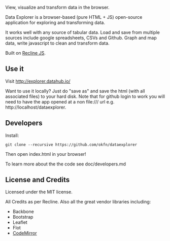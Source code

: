 View, visualize and transform data in the browser.

Data Explorer is a browser-based (pure HTML + JS) open-source application for
exploring and transforming data.

It works well with any source of tabular data. Load and save from multiple
sources include google spreadsheets, CSVs and Github. Graph and map data, write
javascript to clean and transform data.

Built on [Recline JS](http://okfnlabs.org/recline/).

## Use it

Visit <http://explorer.datahub.io/>

Want to use it locally? Just do "save as" and save the html (with all
associated files) to your hard disk. Note that for github login to work you
will need to have the app opened at a non file:/// url e.g.
http://localhost/dataexplorer.

## Developers

Install:

    git clone --recursive https://github.com/okfn/dataexplorer

Then open index.html in your browser!

To learn more about the the code see doc/developers.md

## License and Credits

Licensed under the MIT license.

All Credits as per Recline. Also all the great vendor libraries including:

* Backbone
* Bootstrap
* Leaflet
* Flot
* [CodeMirror](http://codemirror.net/)

